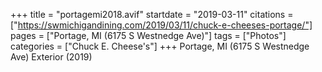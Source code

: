 +++
title = "portagemi2018.avif"
startdate = "2019-03-11"
citations = ["https://swmichigandining.com/2019/03/11/chuck-e-cheeses-portage/"]
pages = ["Portage, MI (6175 S Westnedge Ave)"]
tags = ["Photos"]
categories = ["Chuck E. Cheese's"]
+++
Portage, MI (6175 S Westnedge Ave) Exterior (2019)
